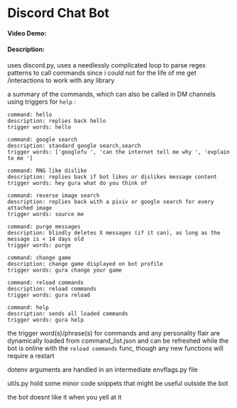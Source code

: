 # Discord Chat Bot
#### Video Demo:  <URL HERE>
#### Description:
uses discord.py,
uses a needlessly complicated loop to parse regex patterns to call commands since i could not for the life of me get /interactions to work with any library

a summary of the commands, which can also be called in DM channels using triggers for `help` :
```
command: hello
description: replies back hello
trigger words: hello

command: google search
description: standard google search,search
trigger words: ['googlefu ', 'can the internet tell me why ', 'explain to me ']

command: RNG like dislike
description: replies back if bot likes or dislikes message content
trigger words: hey gura what do you think of 

command: reverse image search
description: replies back with a pixiv or google search for every attached image
trigger words: source me

command: purge messages
description: blindly deletes X messages (if it can), as long as the message is < 14 days old
trigger words: purge 

command: change game
description: change game displayed on bot profile
trigger words: gura change your game

command: reload commands
description: reload commands
trigger words: gura reload

command: help
description: sends all loaded commands
trigger words: gura help
```

the trigger word(s)/phrase(s) for commands and any personality flair are dynamically loaded from command_list.json and can be refreshed while the bot is online with the `reload commands` func, though any new functions will require a restart

dotenv arguments are handled in an intermediate envflags.py file

utils.py hold some minor code snippets that might be useful outside the bot

the bot doesnt like it when you yell at it